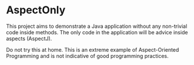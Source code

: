 # AspectOnly

This project aims to demonstrate a Java application without any non-trivial code inside methods. The only code in the application will be advice inside aspects (AspectJ).

Do not try this at home. This is an extreme example of Aspect-Oriented Programming and is not indicative of good programming practices.
